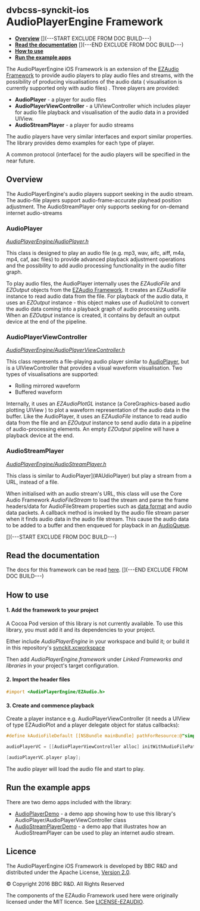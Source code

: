 # <small>dvbcss-synckit-ios</small><br/>AudioPlayerEngine Framework


* **[Overview](#overview)**
[](---START EXCLUDE FROM DOC BUILD---)
* **[Read the documentation](#read-the-documentation)**
[](---END EXCLUDE FROM DOC BUILD---)
* **[How to use](#how-to-use)**
* **[Run the example apps](#run-the-example-apps)**

The AudioPlayerEngine iOS Framework is an extension of the [EZAudio Framework](https://github.com/syedhali/EZAudio) to provide audio players to play audio files and streams, with the possibility of producing visualisations of the audio data ( visualisation is currently supported only with audio files) . Three players are provided:

 * **AudioPlayer** - a player for audio files
 * **AudioPlayerViewController** -  a UIViewController which includes player for audio file playback and visualisation of the audio data in a provided UIView.
 * **AudioStreamPlayer** - a player for audio streams

The audio players have very similar interfaces and export similar properties. The library provides demo examples for each type of player.

A common protocol (interface) for the audio players will be specified in the near future.


## Overview
The AudioPlayerEngine's audio players support seeking in the audio stream. The audio-file players support audio-frame-accurate playhead position adjustment. The AudioStreamPlayer only supports seeking for on-demand internet audio-streams

### AudioPlayer

*[AudioPlayerEngine/AudioPlayer.h](AudioPlayerEngine/AudioPlayerEngine/AudioPlayer.h)*

This class is designed to play an audio file (e.g. mp3, wav, aifc, aiff, m4a, mp4, caf, aac files) to provide advanced playback adjustment operations and the possibility to add audio processing functionality in the audio filter graph.

To play audio files, the AudioPlayer internally uses the *EZAudioFile* and *EZOutput* objects from the [EZAudio Framework](https://github.com/syedhali/EZAudio). It creates an *EZAudioFile* instance to read audio data from the file. For playback of the audio data, it uses an *EZOutput* instance - this object makes use of AudioUnit to convert the audio data coming into a playback graph of audio processing units. When an *EZOutput* instance is created, it contains by default an output device at the end of the pipeline.

### AudioPlayerViewController

*[AudioPlayerEngine/AudioPlayerViewController.h](AudioPlayerEngine/AudioPlayerEngine/AudioPlayerViewController.h)*

This class represents a file-playing audio player similar to [AudioPlayer](#AUdioPlayer), but is a UIViewController that provides a visual waveform visualisation. Two types of visualisations are supported:
*  Rolling mirrored waveform
*  Buffered waveform

Internally, it uses an *EZAudioPlotGL* instance (a CoreGraphics-based audio plotting UIView
) to plot a waveform representation of the audio data in the buffer. 
Like the AudioPlayer, it uses an *EZAudioFile* instance to read audio data from the file and an *EZOutput* instance to send audio data in a pipeline of audio-processing elements. An empty *EZOutput* pipeline will have a playback device at the end.

### AudioStreamPlayer

*[AudioPlayerEngine/AudioStreamPlayer.h](AudioPlayerEngine/AudioPlayerEngine/AudioStreamPlayer.h)*

This class is similar to AudioPlayer](#AUdioPlayer) but play a stream from
a URL, instead of a file.

When initialised with an audio stream's URL, this class will use the Core Audio Framework *AudioFileStream* to load the stream and parse the frame headers/data for AudioFileStream properties such as [data format]() and audio data packets. A callback method is invoked by the audio file stream parser when it finds audio data in the audio file stream. This cause the audio data to be added to a buffer and then enqueued for playback in an [AudioQueue]().



[](---START EXCLUDE FROM DOC BUILD---)
## Read the documentation
The docs for this framework can be read [here](http://bbc.github.io/dvbcss-synckit-ios/latest/AudioPlayerEngine/).
[](---END EXCLUDE FROM DOC BUILD---)



## How to use

#### 1. Add the framework to your project

A Cocoa Pod version of this library is not currently available. To use this library, you must add it and its dependencies to your project.

Either include *AudioPlayerEngine* in your workspace and build it; or build it in this repository's [synckit.xcworkspace](../synckit.xcworkspace)

Then add *AudioPlayerEngine.framework* under *Linked Frameworks and libraries* in your project's target configuration.

#### 2. Import the header files

```objective-c
#import <AudioPlayerEngine/EZAudio.h>
```

#### 3. Create and commence playback

Create a player instance e.g. AudioPlayerViewController (it needs a UIView of type EZAudioPlot and a player delegate object for status callbacks):

```objective-c
#define kAudioFileDefault [[NSBundle mainBundle] pathForResource:@"simple-drum-beat" ofType:@"wav"]

audioPlayerVC = [[AudioPlayerViewController alloc] initWithAudioFilePath:kAudioFileDefault ParentView:self.audioPlot Delegate:self];

[audioPlayerVC.player play];
```

The audio player will load the audio file and start to play.



## Run the example apps
There are two demo apps included with the library:
* [AudioPlayerDemo](AudioPlayerDemo) - a demo app showing how to use this library's AudioPlayer/AudioPlayerViewController class
* [AudioStreamPlayerDemo](AudioStreamPlayerDemo) - a demo app that illustrates how an AudioStreamPlayer can be used to play an internet audio stream.


## Licence

The AudioPlayerEngine iOS Framework is developed by BBC R&D and distributed under the Apache License, [Version 2.0](http://www.apache.org/licenses/LICENSE-2.0).

© Copyright 2016 BBC R&D. All Rights Reserved

The components of the EZAudio Framework used here were originally licensed under the MIT licence. See [LICENSE-EZAUDIO](AudioPlayerEngine/LICENSE-EZAUDIO).
